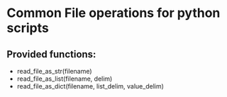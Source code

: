 # Common File operations for python scripts

## Provided functions:
 - read_file_as_str(filename)
 - read_file_as_list(filename, delim)
 - read_file_as_dict(filename, list_delim, value_delim)
